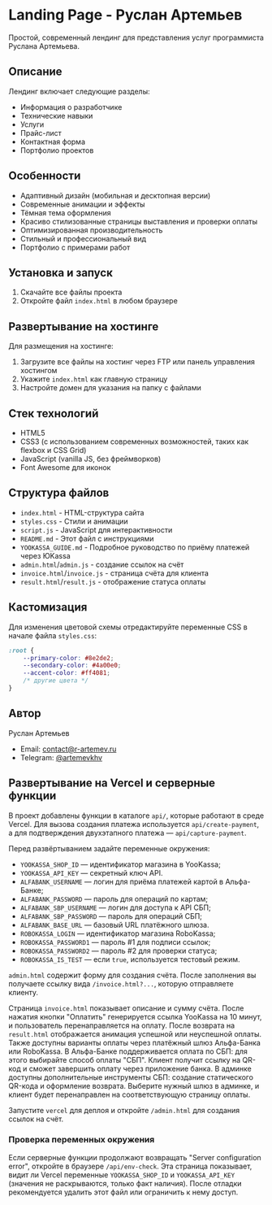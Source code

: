 # Landing Page - Руслан Артемьев

Простой, современный лендинг для представления услуг программиста Руслана Артемьева.

## Описание

Лендинг включает следующие разделы:
- Информация о разработчике
- Технические навыки
- Услуги
- Прайс-лист
- Контактная форма
- Портфолио проектов

## Особенности

- Адаптивный дизайн (мобильная и десктопная версии)
- Современные анимации и эффекты
- Тёмная тема оформления
- Красиво стилизованные страницы выставления и проверки оплаты
- Оптимизированная производительность
- Стильный и профессиональный вид
- Портфолио с примерами работ

## Установка и запуск

1. Скачайте все файлы проекта
2. Откройте файл `index.html` в любом браузере

## Развертывание на хостинге

Для размещения на хостинге:

1. Загрузите все файлы на хостинг через FTP или панель управления хостингом
2. Укажите `index.html` как главную страницу
3. Настройте домен для указания на папку с файлами

## Стек технологий

- HTML5
- CSS3 (с использованием современных возможностей, таких как flexbox и CSS Grid)
- JavaScript (vanilla JS, без фреймворков)
- Font Awesome для иконок

## Структура файлов

- `index.html` - HTML-структура сайта
- `styles.css` - Стили и анимации
- `script.js` - JavaScript для интерактивности
- `README.md` - Этот файл с инструкциями
- `YOOKASSA_GUIDE.md` - Подробное руководство по приёму платежей через ЮKassa
- `admin.html`/`admin.js` - создание ссылок на счёт
- `invoice.html`/`invoice.js` - страница счёта для клиента
- `result.html`/`result.js` - отображение статуса оплаты

## Кастомизация

Для изменения цветовой схемы отредактируйте переменные CSS в начале файла `styles.css`:

```css
:root {
    --primary-color: #8e2de2;
    --secondary-color: #4a00e0;
    --accent-color: #ff4081;
    /* другие цвета */
}
```

## Автор

Руслан Артемьев
- Email: [contact@r-artemev.ru](mailto:contact@r-artemev.ru)
- Telegram: [@artemevkhv](https://t.me/artemevkhv) 
## Развертывание на Vercel и серверные функции

В проект добавлены функции в каталоге `api/`, которые работают в среде Vercel. Для вызова создания платежа используется `api/create-payment`, а для подтверждения двухэтапного платежа — `api/capture-payment`.

Перед развёртыванием задайте переменные окружения:

- `YOOKASSA_SHOP_ID` — идентификатор магазина в YooKassa;
- `YOOKASSA_API_KEY` — секретный ключ API.
- `ALFABANK_USERNAME` — логин для приёма платежей картой в Альфа-Банке;
- `ALFABANK_PASSWORD` — пароль для операций по картам;
- `ALFABANK_SBP_USERNAME` — логин для доступа к API СБП;
- `ALFABANK_SBP_PASSWORD` — пароль для операций СБП;
- `ALFABANK_BASE_URL` — базовый URL платёжного шлюза.
- `ROBOKASSA_LOGIN` — идентификатор магазина RoboKassa;
- `ROBOKASSA_PASSWORD1` — пароль #1 для подписи ссылок;
- `ROBOKASSA_PASSWORD2` — пароль #2 для проверки статуса;
- `ROBOKASSA_IS_TEST` — если `true`, используется тестовый режим.

`admin.html` содержит форму для создания счёта. После заполнения вы получаете ссылку вида `/invoice.html?...`, которую отправляете клиенту.

Страница `invoice.html` показывает описание и сумму счёта. После нажатия кнопки "Оплатить" генерируется ссылка YooKassa на 10 минут, и пользователь перенаправляется на оплату. После возврата на `result.html` отображается анимация успешной или неуспешной оплаты.
Также доступны варианты оплаты через платёжный шлюз Альфа-Банка или RoboKassa. В Альфа-Банке поддерживается оплата по СБП: для этого выбирайте способ оплаты "СБП". Клиент получит ссылку на QR-код и сможет завершить оплату через приложение банка. В админке доступны дополнительные инструменты СБП: создание статического QR-кода и оформление возврата. Выберите нужный шлюз в админке, и клиент будет перенаправлен на соответствующую страницу оплаты.

Запустите `vercel` для деплоя и откройте `/admin.html` для создания ссылок на счёт.

### Проверка переменных окружения

Если серверные функции продолжают возвращать "Server configuration error", откройте в браузере `/api/env-check`. Эта страница показывает, видит ли Vercel переменные `YOOKASSA_SHOP_ID` и `YOOKASSA_API_KEY` (значения не раскрываются, только факт наличия). После отладки рекомендуется удалить этот файл или ограничить к нему доступ.
